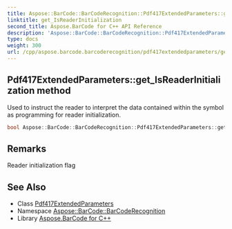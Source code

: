 ```yaml
---
title: Aspose::BarCode::BarCodeRecognition::Pdf417ExtendedParameters::get_IsReaderInitialization method
linktitle: get_IsReaderInitialization
second_title: Aspose.BarCode for C++ API Reference
description: 'Aspose::BarCode::BarCodeRecognition::Pdf417ExtendedParameters::get_IsReaderInitialization method. Used to instruct the reader to interpret the data contained within the symbol as programming for reader initialization in C++.'
type: docs
weight: 300
url: /cpp/aspose.barcode.barcoderecognition/pdf417extendedparameters/get_isreaderinitialization/
---
```

## Pdf417ExtendedParameters::get_IsReaderInitialization method


Used to instruct the reader to interpret the data contained within the symbol as programming for reader initialization.

```cpp
bool Aspose::BarCode::BarCodeRecognition::Pdf417ExtendedParameters::get_IsReaderInitialization()
```

## Remarks


Reader initialization flag



## See Also

* Class [Pdf417ExtendedParameters](../)
* Namespace [Aspose::BarCode::BarCodeRecognition](../../)
* Library [Aspose.BarCode for C++](../../../)
